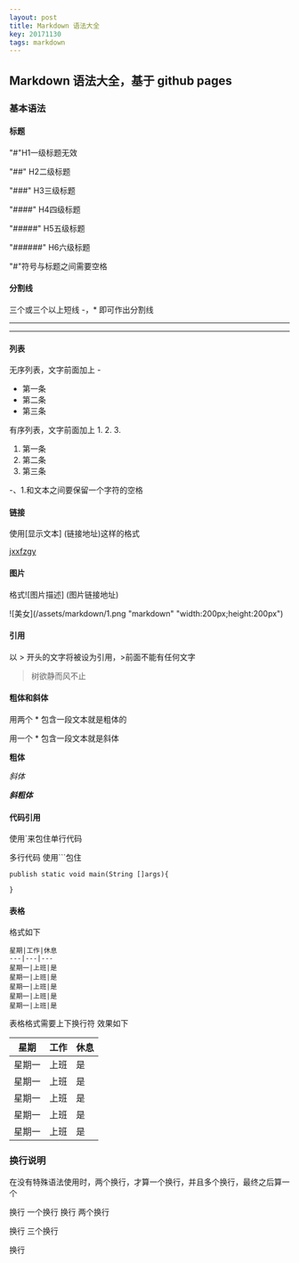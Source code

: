 ```yaml
---
layout: post
title: Markdown 语法大全
key: 20171130
tags: markdown
---
```


## Markdown 语法大全，基于 github pages
### 基本语法

#### 标题

"#"H1一级标题无效

"##" H2二级标题

"###" H3三级标题

"####" H4四级标题

"#####" H5五级标题

"######" H6六级标题

"#"符号与标题之间需要空格

#### 分割线
三个或三个以上短线 -，* 即可作出分割线

---
****


#### 列表
无序列表，文字前面加上 -

- 第一条
- 第二条
- 第三条

有序列表，文字前面加上 1. 2. 3.

1. 第一条
2. 第二条
3. 第三条

-、1.和文本之间要保留一个字符的空格

#### 链接
使用[显示文本] (链接地址)这样的格式

[jxxfzgy](http://jxxfzgy.com)

#### 图片
格式![图片描述] (图片链接地址)

![美女](/assets/markdown/1.png "markdown" "width:200px;height:200px")

#### 引用
以 > 开头的文字将被设为引用，>前面不能有任何文字
> 树欲静而风不止

#### 粗体和斜体
用两个 * 包含一段文本就是粗体的

用一个 * 包含一段文本就是斜体

**粗体**

*斜体*

***斜粗体***

#### 代码引用
使用`来包住单行代码

多行代码 使用```包住


```
publish static void main(String []args){

}
```

#### 表格
格式如下
```
星期|工作|休息
---|---|---
星期一|上班|是
星期一|上班|是
星期一|上班|是
星期一|上班|是
星期一|上班|是
```
表格格式需要上下换行符
效果如下

星期|工作|休息
---|---|---
星期一|上班|是
星期一|上班|是
星期一|上班|是
星期一|上班|是
星期一|上班|是

### 换行说明
在没有特殊语法使用时，两个换行，才算一个换行，并且多个换行，最终之后算一个

换行 一个换行
换行 两个换行

换行 三个换行


换行

